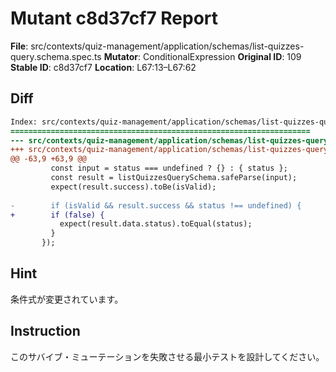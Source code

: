 # Mutant c8d37cf7 Report

**File**: src/contexts/quiz-management/application/schemas/list-quizzes-query.schema.spec.ts
**Mutator**: ConditionalExpression
**Original ID**: 109
**Stable ID**: c8d37cf7
**Location**: L67:13–L67:62

## Diff

```diff
Index: src/contexts/quiz-management/application/schemas/list-quizzes-query.schema.spec.ts
===================================================================
--- src/contexts/quiz-management/application/schemas/list-quizzes-query.schema.spec.ts	original
+++ src/contexts/quiz-management/application/schemas/list-quizzes-query.schema.spec.ts	mutated #109
@@ -63,9 +63,9 @@
         const input = status === undefined ? {} : { status };
         const result = listQuizzesQuerySchema.safeParse(input);
         expect(result.success).toBe(isValid);
 
-        if (isValid && result.success && status !== undefined) {
+        if (false) {
           expect(result.data.status).toEqual(status);
         }
       });
```

## Hint

条件式が変更されています。

## Instruction

このサバイブ・ミューテーションを失敗させる最小テストを設計してください。
